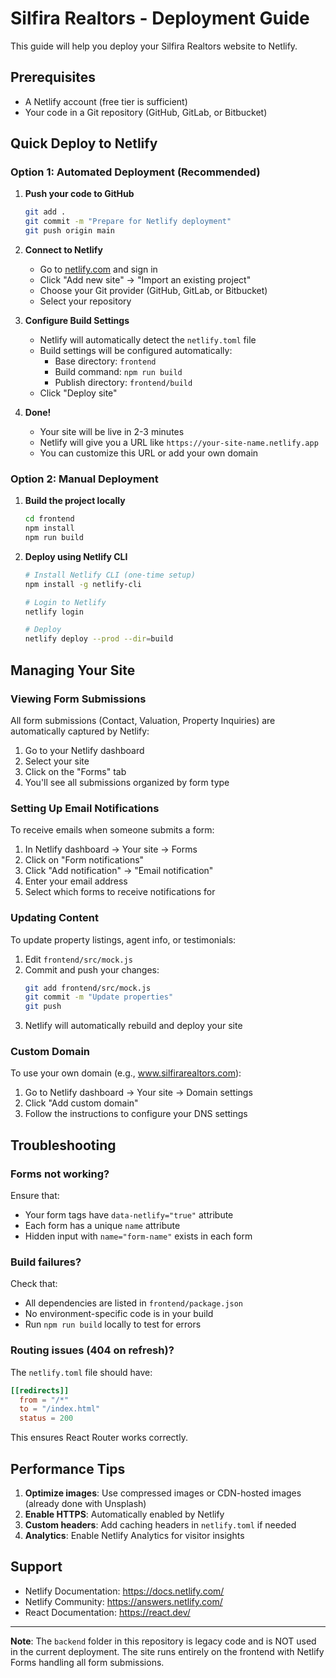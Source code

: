 # Silfira Realtors - Deployment Guide

This guide will help you deploy your Silfira Realtors website to Netlify.

## Prerequisites

- A Netlify account (free tier is sufficient)
- Your code in a Git repository (GitHub, GitLab, or Bitbucket)

## Quick Deploy to Netlify

### Option 1: Automated Deployment (Recommended)

1. **Push your code to GitHub**
   ```bash
   git add .
   git commit -m "Prepare for Netlify deployment"
   git push origin main
   ```

2. **Connect to Netlify**
   - Go to [netlify.com](https://www.netlify.com/) and sign in
   - Click "Add new site" → "Import an existing project"
   - Choose your Git provider (GitHub, GitLab, or Bitbucket)
   - Select your repository

3. **Configure Build Settings**
   - Netlify will automatically detect the `netlify.toml` file
   - Build settings will be configured automatically:
     - Base directory: `frontend`
     - Build command: `npm run build`
     - Publish directory: `frontend/build`
   - Click "Deploy site"

4. **Done!**
   - Your site will be live in 2-3 minutes
   - Netlify will give you a URL like `https://your-site-name.netlify.app`
   - You can customize this URL or add your own domain

### Option 2: Manual Deployment

1. **Build the project locally**
   ```bash
   cd frontend
   npm install
   npm run build
   ```

2. **Deploy using Netlify CLI**
   ```bash
   # Install Netlify CLI (one-time setup)
   npm install -g netlify-cli

   # Login to Netlify
   netlify login

   # Deploy
   netlify deploy --prod --dir=build
   ```

## Managing Your Site

### Viewing Form Submissions

All form submissions (Contact, Valuation, Property Inquiries) are automatically captured by Netlify:

1. Go to your Netlify dashboard
2. Select your site
3. Click on the "Forms" tab
4. You'll see all submissions organized by form type

### Setting Up Email Notifications

To receive emails when someone submits a form:

1. In Netlify dashboard → Your site → Forms
2. Click on "Form notifications"
3. Click "Add notification" → "Email notification"
4. Enter your email address
5. Select which forms to receive notifications for

### Updating Content

To update property listings, agent info, or testimonials:

1. Edit `frontend/src/mock.js`
2. Commit and push your changes:
   ```bash
   git add frontend/src/mock.js
   git commit -m "Update properties"
   git push
   ```
3. Netlify will automatically rebuild and deploy your site

### Custom Domain

To use your own domain (e.g., www.silfirarealtors.com):

1. Go to Netlify dashboard → Your site → Domain settings
2. Click "Add custom domain"
3. Follow the instructions to configure your DNS settings

## Troubleshooting

### Forms not working?

Ensure that:
- Your form tags have `data-netlify="true"` attribute
- Each form has a unique `name` attribute
- Hidden input with `name="form-name"` exists in each form

### Build failures?

Check that:
- All dependencies are listed in `frontend/package.json`
- No environment-specific code is in your build
- Run `npm run build` locally to test for errors

### Routing issues (404 on refresh)?

The `netlify.toml` file should have:
```toml
[[redirects]]
  from = "/*"
  to = "/index.html"
  status = 200
```

This ensures React Router works correctly.

## Performance Tips

1. **Optimize images**: Use compressed images or CDN-hosted images (already done with Unsplash)
2. **Enable HTTPS**: Automatically enabled by Netlify
3. **Custom headers**: Add caching headers in `netlify.toml` if needed
4. **Analytics**: Enable Netlify Analytics for visitor insights

## Support

- Netlify Documentation: https://docs.netlify.com/
- Netlify Community: https://answers.netlify.com/
- React Documentation: https://react.dev/

---

**Note**: The `backend` folder in this repository is legacy code and is NOT used in the current deployment. The site runs entirely on the frontend with Netlify Forms handling all form submissions.
